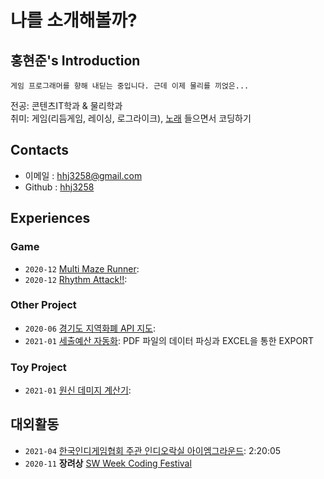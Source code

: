 # **나를 소개해볼까?**

## 홍현준's Introduction
```
게임 프로그래머를 향해 내딛는 중입니다. 근데 이제 물리를 끼얹은...
```

전공: 콘텐츠IT학과 & 물리학과   
취미: 게임(리듬게임, 레이싱, 로그라이크), [노래](https://www.youtube.com/watch?v=nxKfi-6EtmY) 들으면서 코딩하기


## Contacts

- 이메일 : hhj3258@gmail.com
- Github : [hhj3258](https://github.com/hhj3258)

## Experiences

### Game

- `2020-12` [Multi Maze Runner](https://github.com/hhj3258/UE4_MultiMazeRunner): 
- `2020-12` [Rhythm Attack!!](https://github.com/hhj3258/Unity_RhythmAttack): 

### Other Project

- `2020-06` [경기도 지역화폐 API 지도](https://github.com/hhj3258/JAVA_Gyeonggi-do_LocalCurrency_API_Table-Map): 
- `2021-01` [세출예산 자동화](https://github.com/hhj3258/ExpenditureBudgets_AutomationProgram): PDF 파일의 데이터 파싱과 EXCEL을 통한 EXPORT


### Toy Project

- `2021-01` [원신 데미지 계산기](https://github.com/hhj3258/Genshin_DamageFormulaCalculator):

## 대외활동
- `2021-04` [한국인디게임협회 주관 인디오락실 아이엠그라운드](https://www.youtube.com/watch?v=ovJMKrw8jys): 2:20:05
- `2020-11` **장려상** [SW Week Coding Festival](https://swweek.hallym.ac.kr/html/contest_02.php)




